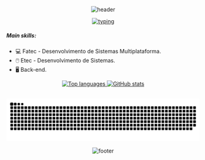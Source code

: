 <!-- header waving capsule -->
<p align="center">
  <img src="https://capsule-render.vercel.app/api?type=waving&color=DC143C&height=150&section=header" alt="header" />
</p>

<p align="center">
  <a href="https://git.io/typing-svg">
    <img src="https://readme-typing-svg.herokuapp.com/?color=DC143C&size=35&center=true&vCenter=true&width=1000&lines=Hello,+my+name+is+Val%C3%A9ria;Welcome!+%3A)" alt="typing" />
  </a>
</p>

##### Main skills:
- 💻 Fatec - Desenvolvimento de Sistemas Multiplataforma. 
- 🖱️ Etec - Desenvolvimento de Sistemas.
- 🖥️ Back-end.

<div align="center">
  <a href="https://github.com/ValeriaDeFreitas">
    <img loading="lazy" height="180em"
         src="https://github-readme-stats.vercel.app/api/top-langs/?username=ValeriaDeFreitas&layout=compact&langs_count=7&hide_border=true&bg_color=30,DC143C,FF69B4,FFC0CB&title_color=ffffff&text_color=fffafa&icon_color=ffffff"
         alt="Top languages"/>
    <img loading="lazy" height="180em"
         src="https://github-readme-stats-git-masterrstaa-rickstaa.vercel.app/api?username=ValeriaDeFreitas&show_icons=true&include_all_commits=true&count_private=true&hide_border=true&bg_color=30,DC143C,FF69B4,FFC0CB&title_color=ffffff&text_color=fffafa&icon_color=ffffff"
         alt="GitHub stats"/>
  </a>
</div>

<br />

<!-- contribution grid snake (use raw URL) -->
<p align="center">
  <!-- If you want the official snake animation from the platane repo -->
  <picture>
    <source media="(prefers-color-scheme: dark)" 
            srcset="https://raw.githubusercontent.com/platane/snk/output/github-contribution-grid-snake-dark.svg"/>
    <source media="(prefers-color-scheme: light)" 
            srcset="https://raw.githubusercontent.com/platane/snk/output/github-contribution-grid-snake.svg"/>
    <img alt="github contribution grid snake animation"
         src="https://raw.githubusercontent.com/platane/snk/output/github-contribution-grid-snake.svg" />
  </picture>
</p>

<!-- If you generated a snake SVG and committed it to your repo under branch 'output',
     use the raw URL below (uncomment and adjust branch/path if needed):
<p align="center">
  <img alt="My contribution snake"
       src="https://raw.githubusercontent.com/ValeriaDeFreitas/ValeriaDeFreitas/output/github-contribution-grid-snake.svg" />
</p>
-->

<p align="center">
  <img src="https://capsule-render.vercel.app/api?type=waving&color=DC143C&height=130&section=footer" alt="footer" />
</p>
